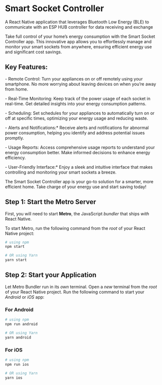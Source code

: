 # Smart Socket Controller


A React Native application that leverages Bluetooth Low Energy (BLE) to communicate with an ESP HUB controller for data receiving and exchange


Take full control of your home’s energy consumption with the Smart Socket Controller app. This innovative app allows you to effortlessly manage and monitor your smart sockets from anywhere, ensuring efficient energy use and significant cost savings.


## Key Features: 

 ⁠-  Remote Control: Turn your appliances on or off remotely using your smartphone. No more worrying about leaving devices on when you’re away from home.

 ⁠- Real-Time Monitoring: Keep track of the power usage of each socket in real-time. Get detailed insights into your energy consumption patterns.

 ⁠- Scheduling: Set schedules for your appliances to automatically turn on or off at specific times, optimizing your energy usage and reducing waste.

 ⁠- Alerts and Notifications:* Receive alerts and notifications for abnormal power consumption, helping you identify and address potential issues promptly.

 ⁠- Usage Reports:  Access comprehensive usage reports to understand your energy consumption better. Make informed decisions to enhance energy efficiency.

 ⁠- User-Friendly Interface:* Enjoy a sleek and intuitive interface that makes controlling and monitoring your smart sockets a breeze.



The Smart Socket Controller app is your go-to solution for a smarter, more efficient home. Take charge of your energy use and start saving today!



## Step 1: Start the Metro Server

First, you will need to start **Metro**, the JavaScript _bundler_ that ships _with_ React Native.

To start Metro, run the following command from the _root_ of your React Native project:

```bash
# using npm
npm start

# OR using Yarn
yarn start
```
## Step 2: Start your Application

Let Metro Bundler run in its _own_ terminal. Open a _new_ terminal from the _root_ of your React Native project. Run the following command to start your _Android_ or _iOS_ app:

### For Android

```bash
# using npm
npm run android

# OR using Yarn
yarn android
```

### For iOS

```bash
# using npm
npm run ios

# OR using Yarn
yarn ios
```
